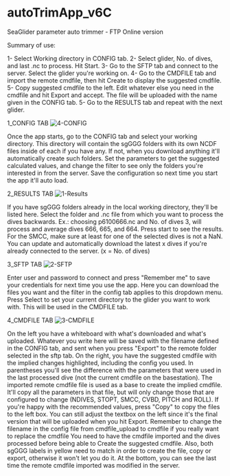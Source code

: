 # autoTrimApp_v6C
SeaGlider parameter auto trimmer - FTP Online version

Summary of use:

1- Select Working directory in CONFIG tab.
2- Select glider, No. of dives, and last .nc to process. Hit Start.
3- Go to the SFTP tab and connect to the server. Select the glider you're working on.
4- Go to the CMDFILE tab and import the remote cmdfile, then hit Create to display the suggested cmdfile.
5- Copy suggested cmdfile to the left. Edit whatever else you need in the cmdfile and hit Export and accept. The file will be uploaded with the name given in the CONFIG tab.
5- Go to the RESULTS tab and repeat with the next glider. 

1_CONFIG TAB
![4-CONFIG](https://user-images.githubusercontent.com/89260258/212207492-6447d5da-bd56-4290-9bb7-5420002cf61c.PNG)

Once the app starts, go to the CONFIG tab and select your working directory.
This directory will contain the sgGGG folders with its own NCDF files inside of each if you have any. If not, when you download anything it'll automatically create such folders.
Set the parameters to get the suggested calculated values, and change the filter to see only the folders you're interested in from the server.
Save the configuration so next 
time you start the app it'll auto load.

2_RESULTS TAB
![1-Results](https://user-images.githubusercontent.com/89260258/212207500-cc4f0184-d5b7-49bf-9040-f7cb93cd06b4.PNG)


If you have sgGGG folders already in the local working directory, they'll be listed here.
Select the folder and .nc file from which you want to process the dives backwards. Ex.: choosing p6100666.nc and No. of dives 3, will process and average dives 666, 665, and 664.
Press start to see the results. For the SMCC, make sure at least for one of the selected dives is not a NaN.
You can update and automatically download the latest x dives if you're already connected to the server. (x = No. of dives)

3_SFTP TAB
![2-SFTP](https://user-images.githubusercontent.com/89260258/212207518-242d2802-1987-4985-b628-4ab392d4622b.PNG)


Enter user and password to connect and press "Remember me" to save your credentials for next time you use the app.
Here you can download the files you want and the filter in the config tab applies to this dropdown menu.
Press Select to set your current directory to the glider you want to work with. This will be used in the CMDFILE tab.

4_CMDFILE TAB
![3-CMDFILE](https://user-images.githubusercontent.com/89260258/212207588-2e076d06-de68-4f8b-b4d0-5166a208d502.PNG)

On the left you have a whiteboard with what's downloaded and what's uploaded. Whatever you write here will be saved with the filename defined in the CONFIG tab, and sent when you press "Export" to the remote folder selected in the sftp tab.
On the right, you have the suggested cmdfile with the implied changes highlighted, including the config you used. In parentheses you'll see the difference with the parameters that were used in the last processed dive (not the current cmdfile on the basestation).
The imported remote cmdfile file is used as a base to create the implied cmdfile. It'll copy all the parameters in that file, but will only change those that are configured to change (NDIVES, STOPT, SMCC, CVBD, PITCH and ROLL).
If you're happy with the recommended values, press "Copy" to copy the files to the left box. You can still adjust the textbox on the left since it's the final version that will be uploaded when you hit Export.
Remember to change the filename in the config file from cmdfile_upload to cmdfile if you really want to replace the cmdfile
You need to have the cmdfile imported and the dives processed before being able to Create the suggested cmdfile. Also, both sgGGG labels in yellow need to match in order to create the file, copy or export, otherwise it won't let you do it. 
At the bottom, you can see the last time the remote cmdfile imported was modified in the server.
